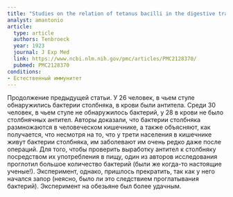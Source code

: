 ```yaml
---
title: "Studies on the relation of tetanus bacilli in the digestive tract to tetanus antitoxin in the blood"
analyst: amantonio
article:
  type: article
  authors: Tenbroeck
  year: 1923
  journal: J Exp Med
  link: https://www.ncbi.nlm.nih.gov/pmc/articles/PMC2128370/
  pubmed: PMC2128370
conditions:
- Естественный иммунитет
---
```


Продолжение предыдущей статьи. У 26 человек, в чьем стуле обнаружились бактерии столбняка, в крови были антитела.
Среди 30 человек, в чьем стуле не обнаружилось бактерий, у 28 в крови не было столбнячных антител. Авторы доказали, что бактерии столбняка размножаются в человеческом кишечнике, а также объясняют, как получается, что несмотря на то, что у трети населения в кишечнике живут бактерии столбняка, им заболевают им очень редко даже после операций.
Для того, чтобы проверить выработку антител к столбняку посредством их употребления в пищу, один из авторов исследования проглотил большое количество бактерий (были же когда-то настоящие ученые!). Эксперимент, однако, пришлось прекратить, так как у него начался запор (неясно, было ли это следствием проглатывания бактерий). Эксперимент на обезьяне был более удачным.
